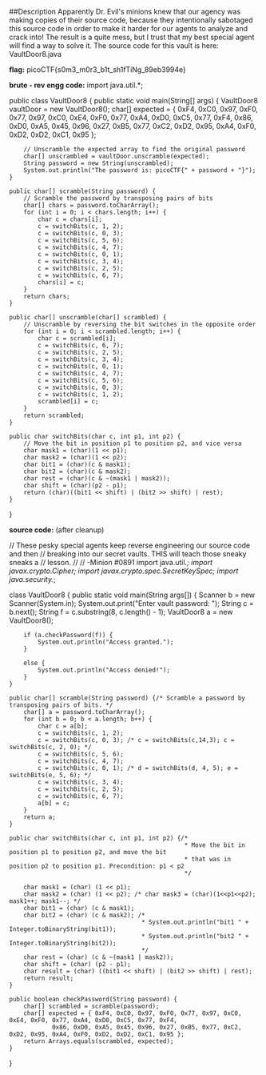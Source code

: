 ##Description
Apparently Dr. Evil's minions knew that our agency was making copies of their source code, because they intentionally sabotaged this source code in order to make it harder for our agents to analyze and crack into! The result is a quite mess, but I trust that my best special agent will find a way to solve it. 
The source code for this vault is here: VaultDoor8.java

**flag:**
picoCTF{s0m3_m0r3_b1t_sh1fTiNg_89eb3994e}

**brute - rev engg code:**
import java.util.*;

public class VaultDoor8 {
    public static void main(String[] args) {
        VaultDoor8 vaultDoor = new VaultDoor8();
        char[] expected = {
            0xF4, 0xC0, 0x97, 0xF0, 0x77, 0x97, 0xC0, 0xE4,
            0xF0, 0x77, 0xA4, 0xD0, 0xC5, 0x77, 0xF4, 0x86,
            0xD0, 0xA5, 0x45, 0x96, 0x27, 0xB5, 0x77, 0xC2,
            0xD2, 0x95, 0xA4, 0xF0, 0xD2, 0xD2, 0xC1, 0x95
        };

        // Unscramble the expected array to find the original password
        char[] unscrambled = vaultDoor.unscramble(expected);
        String password = new String(unscrambled);
        System.out.println("The password is: picoCTF{" + password + "}");
    }

    public char[] scramble(String password) {
        // Scramble the password by transposing pairs of bits
        char[] chars = password.toCharArray();
        for (int i = 0; i < chars.length; i++) {
            char c = chars[i];
            c = switchBits(c, 1, 2);
            c = switchBits(c, 0, 3);
            c = switchBits(c, 5, 6);
            c = switchBits(c, 4, 7);
            c = switchBits(c, 0, 1);
            c = switchBits(c, 3, 4);
            c = switchBits(c, 2, 5);
            c = switchBits(c, 6, 7);
            chars[i] = c;
        }
        return chars;
    }

    public char[] unscramble(char[] scrambled) {
        // Unscramble by reversing the bit switches in the opposite order
        for (int i = 0; i < scrambled.length; i++) {
            char c = scrambled[i];
            c = switchBits(c, 6, 7);
            c = switchBits(c, 2, 5);
            c = switchBits(c, 3, 4);
            c = switchBits(c, 0, 1);
            c = switchBits(c, 4, 7);
            c = switchBits(c, 5, 6);
            c = switchBits(c, 0, 3);
            c = switchBits(c, 1, 2);
            scrambled[i] = c;
        }
        return scrambled;
    }

    public char switchBits(char c, int p1, int p2) {
        // Move the bit in position p1 to position p2, and vice versa
        char mask1 = (char)(1 << p1);
        char mask2 = (char)(1 << p2);
        char bit1 = (char)(c & mask1);
        char bit2 = (char)(c & mask2);
        char rest = (char)(c & ~(mask1 | mask2));
        char shift = (char)(p2 - p1);
        return (char)((bit1 << shift) | (bit2 >> shift) | rest);
    }
}

**source code:** (after cleanup)

// These pesky special agents keep reverse engineering our source code and then
// breaking into our secret vaults. THIS will teach those sneaky sneaks a
// lesson.
//
// -Minion #0891
import java.util.*;
import javax.crypto.Cipher;
import javax.crypto.spec.SecretKeySpec;
import java.security.*;

class VaultDoor8 {
    public static void main(String args[]) {
        Scanner b = new Scanner(System.in);
        System.out.print("Enter vault password: ");
        String c = b.next();
        String f = c.substring(8, c.length() - 1);
        VaultDoor8 a = new VaultDoor8();

        if (a.checkPassword(f)) {
            System.out.println("Access granted.");
        }

        else {
            System.out.println("Access denied!");
        }
    }

    public char[] scramble(String password) {/* Scramble a password by transposing pairs of bits. */
        char[] a = password.toCharArray();
        for (int b = 0; b < a.length; b++) {
            char c = a[b];
            c = switchBits(c, 1, 2);
            c = switchBits(c, 0, 3); /* c = switchBits(c,14,3); c = switchBits(c, 2, 0); */
            c = switchBits(c, 5, 6);
            c = switchBits(c, 4, 7);
            c = switchBits(c, 0, 1); /* d = switchBits(d, 4, 5); e = switchBits(e, 5, 6); */
            c = switchBits(c, 3, 4);
            c = switchBits(c, 2, 5);
            c = switchBits(c, 6, 7);
            a[b] = c;
        }
        return a;
    }

    public char switchBits(char c, int p1, int p2) {/*
                                                     * Move the bit in position p1 to position p2, and move the bit
                                                     * that was in position p2 to position p1. Precondition: p1 < p2
                                                     */

        char mask1 = (char) (1 << p1);
        char mask2 = (char) (1 << p2); /* char mask3 = (char)(1<<p1<<p2); mask1++; mask1--; */
        char bit1 = (char) (c & mask1);
        char bit2 = (char) (c & mask2); /*
                                         * System.out.println("bit1 " + Integer.toBinaryString(bit1));
                                         * System.out.println("bit2 " + Integer.toBinaryString(bit2));
                                         */
        char rest = (char) (c & ~(mask1 | mask2));
        char shift = (char) (p2 - p1);
        char result = (char) ((bit1 << shift) | (bit2 >> shift) | rest);
        return result;
    }

    public boolean checkPassword(String password) {
        char[] scrambled = scramble(password);
        char[] expected = { 0xF4, 0xC0, 0x97, 0xF0, 0x77, 0x97, 0xC0, 0xE4, 0xF0, 0x77, 0xA4, 0xD0, 0xC5, 0x77, 0xF4,
                0x86, 0xD0, 0xA5, 0x45, 0x96, 0x27, 0xB5, 0x77, 0xC2, 0xD2, 0x95, 0xA4, 0xF0, 0xD2, 0xD2, 0xC1, 0x95 };
        return Arrays.equals(scrambled, expected);
    }
}
